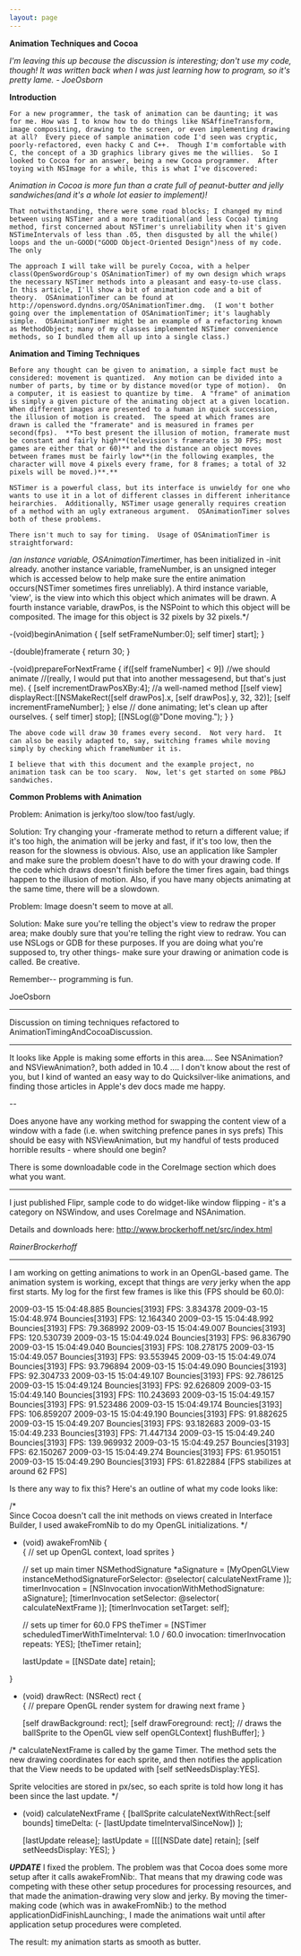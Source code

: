 ```yaml
---
layout: page
---
```



**Animation Techniques and Cocoa**

*I'm leaving this up because the discussion is interesting; don't use my code, though!  It was written back when I was just learning how to program, so it's pretty lame.  -  JoeOsborn*

**Introduction**

	For a new programmer, the task of animation can be daunting; it was for me. How was I to know how to do things like NSAffineTransform, image compositing, drawing to the screen, or even implementing drawing at all?  Every piece of sample animation code I'd seen was cryptic, poorly-refactored, even hacky C and C++.  Though I'm comfortable with C, the concept of a 3D graphics library gives me the willies.  So I looked to Cocoa for an answer, being a new Cocoa programmer.  After toying with NSImage for a while, this is what I've discovered:

*Animation in Cocoa is more fun than a crate full of peanut-butter and jelly sandwiches(and it's a whole lot easier to implement)!*

	That notwithstanding, there were some road blocks; I changed my mind between using NSTimer and a more traditional(and less Cocoa) timing method, first concerned about NSTimer's unreliability when it's given NSTimeIntervals of less than .05, then disgusted by all the while() loops and the un-GOOD("GOOD Object-Oriented Design")ness of my code.  The only 

	The approach I will take will be purely Cocoa, with a helper class(OpenSwordGroup's OSAnimationTimer) of my own design which wraps the necessary NSTimer methods into a pleasant and easy-to-use class.  In this article, I'll show a bit of animation code and a bit of theory.  OSAnimationTimer can be found at http://opensword.dyndns.org/OSAnimationTimer.dmg.  (I won't bother going over the implementation of OSAnimationTimer; it's laughably simple.  OSAnimationTimer might be an example of a refactoring known as MethodObject; many of my classes implemented NSTimer convenience methods, so I bundled them all up into a single class.)




**Animation and Timing Techniques**

	Before any thought can be given to animation, a simple fact must be considered: movement is quantized.  Any motion can be divided into a number of parts, by time or by distance moved(or type of motion).  On a computer, it is easiest to quantize by time.  A "frame" of animation is simply a given picture of the animating object at a given location.  When different images are presented to a human in quick succession, the illusion of motion is created.  The speed at which frames are drawn is called the "framerate" and is measured in frames per second(fps).  **To best present the illusion of motion, framerate must be constant and fairly high**(television's framerate is 30 FPS; most games are either that or 60)** and the distance an object moves between frames must be fairly low**(in the following examples, the character will move 4 pixels every frame, for 8 frames; a total of 32 pixels will be moved.)**.**

	NSTimer is a powerful class, but its interface is unwieldy for one who wants to use it in a lot of different classes in different inheritance heirarchies.  Additionally, NSTimer usage generally requires creation of a method with an ugly extraneous argument.  OSAnimationTimer solves both of these problems.

	There isn't much to say for timing.  Usage of OSAnimationTimer is straightforward:

    
/*an instance variable, OSAnimationTimer*timer, has been initialized in -init
already.  another instance variable, frameNumber, is an unsigned integer which is 
accessed below to help make sure the entire animation occurs(NSTimer sometimes fires
unreliably).  A third instance variable, 'view', is the view into which this
object which animates will be drawn.  A fourth instance variable, drawPos, is
the NSPoint to which this object will be composited.  The image for this object
is 32 pixels by 32 pixels.*/

-(void)beginAnimation
{
	[self setFrameNumber:0];
	self timer] start];
}

-(double)framerate
{
	return 30;
}

-(void)prepareForNextFrame
{
	if([self frameNumber] < 9])  //we should animate
	//(really, I would put that into another messagesend, but that's just me).
	{
		[self incrementDrawPosXBy:4]; //a well-named method
		[[self view] displayRect:[[NSMakeRect([self drawPos].x, [self drawPos].y, 32, 32)]; 
		[self incrementFrameNumber];
	}
	else // done animating; let's clean up after ourselves.
	{
		self timer] stop];
		[[NSLog(@"Done moving.");
	}
}



	The above code will draw 30 frames every second.  Not very hard.  It can also be easily adapted to, say, switching frames while moving simply by checking which frameNumber it is.

	I believe that with this document and the example project, no animation task can be too scary.  Now, let's get started on some PB&J sandwiches.

**Common Problems with Animation**

Problem: Animation is jerky/too slow/too fast/ugly.

Solution: Try changing your -framerate method to return a different value; if it's too high, the animation will be jerky and fast, if it's too low, then the reason for the slowness is obvious.  Also, use an application like Sampler and make sure the problem doesn't have to do with your drawing code.  If the code which draws doesn't finish before the timer fires again, bad things happen to the illusion of motion.  Also, if you have many objects animating at the same time, there will be a slowdown.

Problem: Image doesn't seem to move at all.

Solution: Make sure you're telling the object's view to redraw the proper area;  make doubly sure that you're telling the right view to redraw.  You can use NSLogs or GDB for these purposes.  If you are doing what you're supposed to, try other things- make sure your drawing or animation code is called.  Be creative.

Remember-- programming is fun.

JoeOsborn

----

Discussion on timing techniques refactored to AnimationTimingAndCocoaDiscussion.

----

It looks like Apple is making some efforts in this area.... See NSAnimation? and NSViewAnimation?, both added in 10.4 .... I don't know about the rest of you, but I kind of wanted an easy way to do Quicksilver-like animations, and finding those articles in Apple's dev docs made me happy.

--

Does anyone have any working method for swapping the content view of a window with a fade (i.e. when switching prefence panes in sys prefs) This should be easy with NSViewAnimation, but my handful of tests produced horrible results - where should one begin?

There is some downloadable code in the CoreImage section which does what you want.

----

I just published Flipr, sample code to do widget-like window flipping - it's a category on NSWindow, and uses CoreImage and NSAnimation.

Details and downloads here: http://www.brockerhoff.net/src/index.html

*RainerBrockerhoff*

----

I am working on getting animations to work in an OpenGL-based game. The animation system is working, except that things are *very* jerky when the app first starts. My log for the first few frames is like this (FPS should be 60.0):
    
2009-03-15 15:04:48.885 Bouncies[3193] FPS: 3.834378
2009-03-15 15:04:48.974 Bouncies[3193] FPS: 12.164340
2009-03-15 15:04:48.992 Bouncies[3193] FPS: 79.368992
2009-03-15 15:04:49.007 Bouncies[3193] FPS: 120.530739
2009-03-15 15:04:49.024 Bouncies[3193] FPS: 96.836790
2009-03-15 15:04:49.040 Bouncies[3193] FPS: 108.278175
2009-03-15 15:04:49.057 Bouncies[3193] FPS: 93.553945
2009-03-15 15:04:49.074 Bouncies[3193] FPS: 93.796894
2009-03-15 15:04:49.090 Bouncies[3193] FPS: 92.304733
2009-03-15 15:04:49.107 Bouncies[3193] FPS: 92.786125
2009-03-15 15:04:49.124 Bouncies[3193] FPS: 92.626809
2009-03-15 15:04:49.140 Bouncies[3193] FPS: 110.243693
2009-03-15 15:04:49.157 Bouncies[3193] FPS: 91.523486
2009-03-15 15:04:49.174 Bouncies[3193] FPS: 106.859207
2009-03-15 15:04:49.190 Bouncies[3193] FPS: 91.882625
2009-03-15 15:04:49.207 Bouncies[3193] FPS: 93.182683
2009-03-15 15:04:49.233 Bouncies[3193] FPS: 71.447134
2009-03-15 15:04:49.240 Bouncies[3193] FPS: 139.969932
2009-03-15 15:04:49.257 Bouncies[3193] FPS: 62.150267
2009-03-15 15:04:49.274 Bouncies[3193] FPS: 61.950151
2009-03-15 15:04:49.290 Bouncies[3193] FPS: 61.822884
[FPS stabilizes at around 62 FPS]


Is there any way to fix this? Here's an outline of what my code looks like:
    
/*  
Since Cocoa doesn't call the init methods on views created in Interface
Builder, I used awakeFromNib to do my OpenGL initializations.
*/
- (void) awakeFromNib
{  
  {
    // set up OpenGL context, load sprites
  }

  // set up main timer
  NSMethodSignature *aSignature = 
    [MyOpenGLView instanceMethodSignatureForSelector: 
      @selector( calculateNextFrame )];
  timerInvocation = [NSInvocation invocationWithMethodSignature: aSignature];
  [timerInvocation setSelector: @selector( calculateNextFrame )];
  [timerInvocation setTarget: self];

  // sets up timer for 60.0 FPS
  theTimer = [NSTimer
          scheduledTimerWithTimeInterval: 1.0 / 60.0 
                              invocation: timerInvocation
                                 repeats:  YES];
  [theTimer retain];
    
  lastUpdate = [[NSDate date] retain];

}

- (void) drawRect: (NSRect) rect
{      
  { 
    // prepare OpenGL render system for drawing next frame
  }
  
  [self drawBackground: rect];
  [self drawForeground: rect]; // draws the ballSprite to the OpenGL view
  self openGLContext] flushBuffer]; 
}

/* 
calculateNextFrame is called by the game Timer. The method sets the new
drawing coordinates for each sprite, and then notifies the application that
the View needs to be updated with [self setNeedsDisplay:YES].

Sprite velocities are stored in px/sec, so each sprite is told how long it has
been since the last update.
*/
- (void) calculateNextFrame
{
  [ballSprite calculateNextWithRect:[self bounds]
                          timeDelta: (- [lastUpdate timeIntervalSinceNow]) ];

  [lastUpdate release];
  lastUpdate = [[[[NSDate date] retain];
  [self setNeedsDisplay: YES];
}


***UPDATE***
I fixed the problem.  The problem was that Cocoa does some more setup after it calls awakeFromNib:. That means that my drawing code was competing with these other setup procedures for processing resources, and that made the animation-drawing very slow and jerky.  By moving the timer-making code (which was in awakeFromNib:) to the method applicationDidFinishLaunching:, I made the animations wait until after application setup procedures were completed.

The result: my animation starts as smooth as butter.
